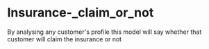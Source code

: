 # Insurance-_claim_or_not
By analysing any customer's profile this model will say whether that customer will claim the insurance or not
